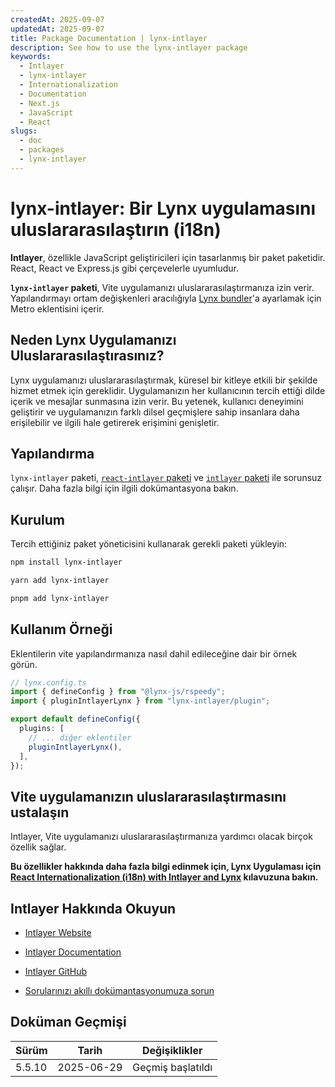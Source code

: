 ```yaml
---
createdAt: 2025-09-07
updatedAt: 2025-09-07
title: Package Documentation | lynx-intlayer
description: See how to use the lynx-intlayer package
keywords:
  - Intlayer
  - lynx-intlayer
  - Internationalization
  - Documentation
  - Next.js
  - JavaScript
  - React
slugs:
  - doc
  - packages
  - lynx-intlayer
---
```


# lynx-intlayer: Bir Lynx uygulamasını uluslararasılaştırın (i18n)

**Intlayer**, özellikle JavaScript geliştiricileri için tasarlanmış bir paket paketidir. React, React ve Express.js gibi çerçevelerle uyumludur.

**`lynx-intlayer` paketi**, Vite uygulamanızı uluslararasılaştırmanıza izin verir. Yapılandırmayı ortam değişkenleri aracılığıyla [Lynx bundler](https://lynxjs.org/index.html)'a ayarlamak için Metro eklentisini içerir.

## Neden Lynx Uygulamanızı Uluslararasılaştırasınız?

Lynx uygulamanızı uluslararasılaştırmak, küresel bir kitleye etkili bir şekilde hizmet etmek için gereklidir. Uygulamanızın her kullanıcının tercih ettiği dilde içerik ve mesajlar sunmasına izin verir. Bu yetenek, kullanıcı deneyimini geliştirir ve uygulamanızın farklı dilsel geçmişlere sahip insanlara daha erişilebilir ve ilgili hale getirerek erişimini genişletir.

## Yapılandırma

`lynx-intlayer` paketi, [`react-intlayer` paketi](https://github.com/aymericzip/intlayer/blob/main/docs/docs/en/packages/react-intlayer/index.md) ve [`intlayer` paketi](https://github.com/aymericzip/intlayer/blob/main/docs/docs/en/packages/intlayer/index.md) ile sorunsuz çalışır. Daha fazla bilgi için ilgili dokümantasyona bakın.

## Kurulum

Tercih ettiğiniz paket yöneticisini kullanarak gerekli paketi yükleyin:

```bash packageManager="npm"
npm install lynx-intlayer
```

```bash packageManager="yarn"
yarn add lynx-intlayer
```

```bash packageManager="pnpm"
pnpm add lynx-intlayer
```

## Kullanım Örneği

Eklentilerin vite yapılandırmanıza nasıl dahil edileceğine dair bir örnek görün.

```ts
// lynx.config.ts
import { defineConfig } from "@lynx-js/rspeedy";
import { pluginIntlayerLynx } from "lynx-intlayer/plugin";

export default defineConfig({
  plugins: [
    // ... diğer eklentiler
    pluginIntlayerLynx(),
  ],
});
```

## Vite uygulamanızın uluslararasılaştırmasını ustalaşın

Intlayer, Vite uygulamanızı uluslararasılaştırmanıza yardımcı olacak birçok özellik sağlar.

**Bu özellikler hakkında daha fazla bilgi edinmek için, Lynx Uygulaması için [React Internationalization (i18n) with Intlayer and Lynx](https://github.com/aymericzip/intlayer/blob/main/docs/docs/en/intlayer_with_lynx+react.md) kılavuzuna bakın.**

## Intlayer Hakkında Okuyun

- [Intlayer Website](https://intlayer.org)
- [Intlayer Documentation](https://intlayer.org/doc)
- [Intlayer GitHub](https://github.com/aymericzip/intlayer)

- [Sorularınızı akıllı dokümantasyonumuza sorun](https://intlayer.org/doc/chat)

## Doküman Geçmişi

| Sürüm  | Tarih      | Değişiklikler     |
| ------ | ---------- | ----------------- |
| 5.5.10 | 2025-06-29 | Geçmiş başlatıldı |
